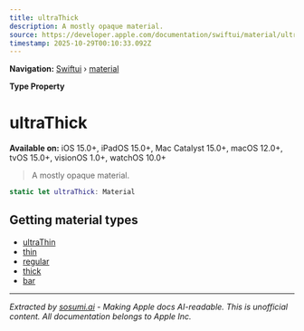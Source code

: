 ```yaml
---
title: ultraThick
description: A mostly opaque material.
source: https://developer.apple.com/documentation/swiftui/material/ultrathick
timestamp: 2025-10-29T00:10:33.092Z
---
```


**Navigation:** [Swiftui](/documentation/swiftui) › [material](/documentation/swiftui/material)

**Type Property**

# ultraThick

**Available on:** iOS 15.0+, iPadOS 15.0+, Mac Catalyst 15.0+, macOS 12.0+, tvOS 15.0+, visionOS 1.0+, watchOS 10.0+

> A mostly opaque material.

```swift
static let ultraThick: Material
```

## Getting material types

- [ultraThin](/documentation/swiftui/material/ultrathin)
- [thin](/documentation/swiftui/material/thin)
- [regular](/documentation/swiftui/material/regular)
- [thick](/documentation/swiftui/material/thick)
- [bar](/documentation/swiftui/material/bar)

---

*Extracted by [sosumi.ai](https://sosumi.ai) - Making Apple docs AI-readable.*
*This is unofficial content. All documentation belongs to Apple Inc.*
